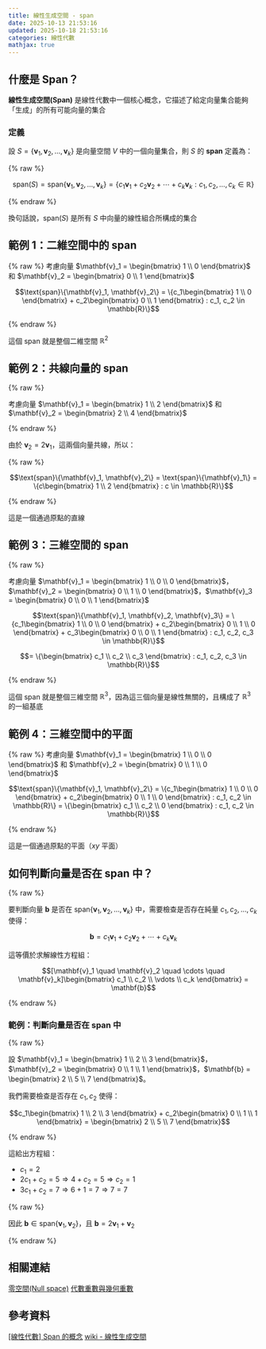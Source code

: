 ```yaml
---
title: 線性生成空間 - span
date: 2025-10-13 21:53:16
updated: 2025-10-18 21:53:16
categories: 線性代數
mathjax: true
---
```


## 什麼是 Span？

**線性生成空間(Span)** 是線性代數中一個核心概念，它描述了給定向量集合能夠「生成」的所有可能向量的集合

### 定義

設 $S = \{\mathbf{v}_1, \mathbf{v}_2, \ldots, \mathbf{v}_k\}$ 是向量空間 $V$ 中的一個向量集合，則 $S$ 的 **span** 定義為：

{% raw %}

$$\text{span}(S) = \text{span}\{\mathbf{v}_1, \mathbf{v}_2, \ldots, \mathbf{v}_k\} = \{c_1\mathbf{v}_1 + c_2\mathbf{v}_2 + \cdots + c_k\mathbf{v}_k : c_1, c_2, \ldots, c_k \in \mathbb{R}\}$$

{% endraw %}

換句話說，$\text{span}(S)$ 是所有 $S$ 中向量的線性組合所構成的集合

<!-- more -->

## 範例 1：二維空間中的 span

{% raw %}
考慮向量 $\mathbf{v}_1 = \begin{bmatrix} 1 \\ 0 \end{bmatrix}$ 和 $\mathbf{v}_2 = \begin{bmatrix} 0 \\ 1 \end{bmatrix}$

$$\text{span}\{\mathbf{v}_1, \mathbf{v}_2\} = \{c_1\begin{bmatrix} 1 \\ 0 \end{bmatrix} + c_2\begin{bmatrix} 0 \\ 1 \end{bmatrix} : c_1, c_2 \in \mathbb{R}\}$$

{% endraw %}

這個 span 就是整個二維空間 $\mathbb{R}^2$

## 範例 2：共線向量的 span

{% raw %}

考慮向量 $\mathbf{v}_1 = \begin{bmatrix} 1 \\ 2 \end{bmatrix}$ 和 $\mathbf{v}_2 = \begin{bmatrix} 2 \\ 4 \end{bmatrix}$

{% endraw %}

由於 $\mathbf{v}_2 = 2\mathbf{v}_1$，這兩個向量共線，所以：

{% raw %}

$$\text{span}\{\mathbf{v}_1, \mathbf{v}_2\} = \text{span}\{\mathbf{v}_1\} = \{c\begin{bmatrix} 1 \\ 2 \end{bmatrix} : c \in \mathbb{R}\}$$

{% endraw %}

這是一個通過原點的直線

## 範例 3：三維空間的 span

{% raw %}

考慮向量 $\mathbf{v}_1 = \begin{bmatrix} 1 \\ 0 \\ 0 \end{bmatrix}$，$\mathbf{v}_2 = \begin{bmatrix} 0 \\ 1 \\ 0 \end{bmatrix}$，$\mathbf{v}_3 = \begin{bmatrix} 0 \\ 0 \\ 1 \end{bmatrix}$

$$\text{span}\{\mathbf{v}_1, \mathbf{v}_2, \mathbf{v}_3\} = \{c_1\begin{bmatrix} 1 \\ 0 \\ 0 \end{bmatrix} + c_2\begin{bmatrix} 0 \\ 1 \\ 0 \end{bmatrix} + c_3\begin{bmatrix} 0 \\ 0 \\ 1 \end{bmatrix} : c_1, c_2, c_3 \in \mathbb{R}\}$$

$$= \{\begin{bmatrix} c_1 \\ c_2 \\ c_3 \end{bmatrix} : c_1, c_2, c_3 \in \mathbb{R}\}$$

{% endraw %}

這個 span 就是整個三維空間 $\mathbb{R}^3$，因為這三個向量是線性無關的，且構成了 $\mathbb{R}^3$ 的一組基底


## 範例 4：三維空間中的平面

{% raw %}
考慮向量 $\mathbf{v}_1 = \begin{bmatrix} 1 \\ 0 \\ 0 \end{bmatrix}$ 和 $\mathbf{v}_2 = \begin{bmatrix} 0 \\ 1 \\ 0 \end{bmatrix}$

$$\text{span}\{\mathbf{v}_1, \mathbf{v}_2\} = \{c_1\begin{bmatrix} 1 \\ 0 \\ 0 \end{bmatrix} + c_2\begin{bmatrix} 0 \\ 1 \\ 0 \end{bmatrix} : c_1, c_2 \in \mathbb{R}\} = \{\begin{bmatrix} c_1 \\ c_2 \\ 0 \end{bmatrix} : c_1, c_2 \in \mathbb{R}\}$$

{% endraw %}

這是一個通過原點的平面（$xy$ 平面）

## 如何判斷向量是否在 span 中？

{% raw %}

要判斷向量 $\mathbf{b}$ 是否在 $\text{span}\{\mathbf{v}_1, \mathbf{v}_2, \ldots, \mathbf{v}_k\}$ 中，需要檢查是否存在純量 $c_1, c_2, \ldots, c_k$ 使得：

$$\mathbf{b} = c_1\mathbf{v}_1 + c_2\mathbf{v}_2 + \cdots + c_k\mathbf{v}_k$$

這等價於求解線性方程組：

$$[\mathbf{v}_1 \quad \mathbf{v}_2 \quad \cdots \quad \mathbf{v}_k]\begin{bmatrix} c_1 \\ c_2 \\ \vdots \\ c_k \end{bmatrix} = \mathbf{b}$$

{% endraw %}

### 範例：判斷向量是否在 span 中

{% raw %}

設 $\mathbf{v}_1 = \begin{bmatrix} 1 \\ 2 \\ 3 \end{bmatrix}$，$\mathbf{v}_2 = \begin{bmatrix} 0 \\ 1 \\ 1 \end{bmatrix}$，$\mathbf{b} = \begin{bmatrix} 2 \\ 5 \\ 7 \end{bmatrix}$。

我們需要檢查是否存在 $c_1, c_2$ 使得：

$$c_1\begin{bmatrix} 1 \\ 2 \\ 3 \end{bmatrix} + c_2\begin{bmatrix} 0 \\ 1 \\ 1 \end{bmatrix} = \begin{bmatrix} 2 \\ 5 \\ 7 \end{bmatrix}$$

{% endraw %}

這給出方程組：

- $c_1 = 2$
- $2c_1 + c_2 = 5 \Rightarrow 4 + c_2 = 5 \Rightarrow c_2 = 1$
- $3c_1 + c_2 = 7 \Rightarrow 6 + 1 = 7 \Rightarrow 7 = 7$

{% raw %}

因此 $\mathbf{b} \in \text{span}\{\mathbf{v}_1, \mathbf{v}_2\}$，且 $\mathbf{b} = 2\mathbf{v}_1 + \mathbf{v}_2$

{% endraw %}

## 相關連結

[零空間(Null space)](/2025/10/13/零空間-null-space/)
[代數重數與幾何重數](/2025/10/13/代數重數與幾何重數/)

## 參考資料

[[線性代數] Span 的概念](https://www.youtube.com/watch?v=FEnFCtNILtI)
[wiki - 線性生成空間](https://zh.wikipedia.org/zh-tw/%E7%BA%BF%E6%80%A7%E7%94%9F%E6%88%90%E7%A9%BA%E9%97%B4)
